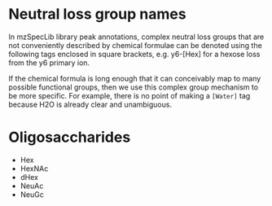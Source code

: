 # Neutral loss group names

In mzSpecLib library peak annotations, complex neutral loss groups that are not conveniently described
by chemical formulae can be denoted using the following tags enclosed in square brackets, e.g. y6-[Hex]
for a hexose loss from the y6 primary ion.

If the chemical formula is long enough that it can conceivably map to many possible functional groups,
then we use this complex group mechanism to be more specific. For example, there is no point of making a
`[Water]` tag because H2O is already clear and unambiguous.

# Oligosaccharides

- Hex 
- HexNAc
- dHex
- NeuAc
- NeuGc



